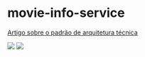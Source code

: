 # movie-info-service

[Artigo sobre o padrão de arquitetura técnica](http://coinova.claro.com.br/arqtec/poc/)

![](https://drive.google.com/uc?export=view&id=1aMjaEaPS-vg1lA3WG9GNDDTxTMJtuAtC "")
![](http://coinova.claro.com.br/wp-content/uploads/2019/05/POC-movie-catalog-service-k8s.png "")